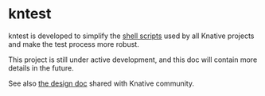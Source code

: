 # kntest

kntest is developed to simplify the [shell scripts](../scripts) used by all Knative projects and
make the test process more robust.

This project is still under active development, and this doc will contain more
details in the future.

See also
[the design doc](https://docs.google.com/document/d/1-pGZaITHwZrMxFLIvBoOhgyh-vSb0z4xpG4yCEouIzs/edit)
shared with Knative community.
